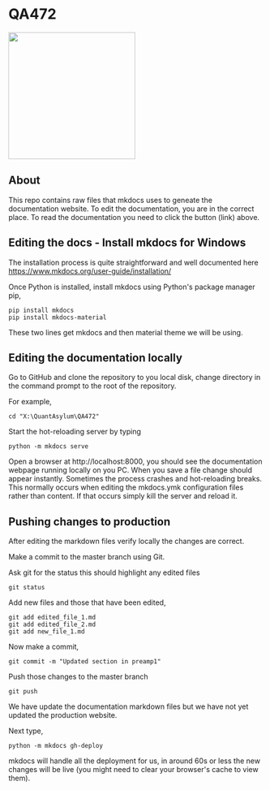 # QA472

[<img src="https://img.shields.io/badge/Read_The_QA472_Docs-ED6D68?style=for-the-badge" width="250"/>](https://QuantAsylum.github.io/QA472/)

## About

This repo contains raw files that mkdocs uses to geneate the documentation website. To edit the documentation, you are in the correct place. To read the documentation you need to click the button (link) above.

## Editing the docs - Install mkdocs for Windows

The installation process is quite straightforward and well documented here https://www.mkdocs.org/user-guide/installation/

Once Python is installed, install mkdocs using Python's package manager pip,

    pip install mkdocs
    pip install mkdocs-material
    
These two lines get mkdocs and then material theme we will be using.

## Editing the documentation locally

Go to GitHub and clone the repository to you local disk, change directory in the command prompt to the root of the repository.

For example,

    cd "X:\QuantAsylum\QA472"
    
Start the hot-reloading server by typing

    python -m mkdocs serve
    
Open a browser at http://localhost:8000, you should see the documentation webpage running locally on you PC. When you save a file change should appear instantly. Sometimes the process crashes and hot-reloading breaks. This normally occurs when editing the mkdocs.ymk configuration files rather than content. If that occurs simply kill the server and reload it.

## Pushing changes to production

After editing the markdown files verify locally the changes are correct.

Make a commit to the master branch using Git.

Ask git for the status this should highlight any edited files

    git status
    
Add new files and those that have been edited,

    git add edited_file_1.md
    git add edited_file_2.md
    git add new_file_1.md

Now make a commit,

    git commit -m "Updated section in preamp1"
    
Push those changes to the master branch

    git push
    
We have update the documentation markdown files but we have not yet updated the production website.

Next type,

    python -m mkdocs gh-deploy

mkdocs will handle all the deployment for us, in around 60s or less  the new changes will be live (you might need to clear your browser's cache to view them).

